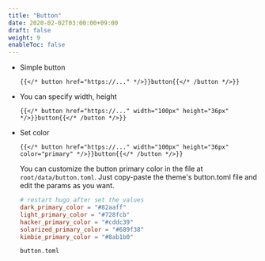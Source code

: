 ```yaml
---
title: "Button"
date: 2020-02-02T03:00:00+09:00
draft: false
weight: 9
enableToc: false
---
```


* Simple button

    `````
    {{</* button href="https://..." */>}}button{{</* /button */>}}
    `````

* You can specify width, height

    `````
    {{</* button href="https://..." width="100px" height="36px" */>}}button{{</* /button */>}}
    `````

* Set color

    `````
    {{</* button href="https://..." width="100px" height="36px" color="primary" */>}}button{{</* /button */>}}
    `````

    You can customize the button primary color in the file at `root/data/button.toml`. Just copy-paste the theme's button.toml file and edit the params as you want.

    ```toml
    # restart hugo after set the values
    dark_primary_color = "#82aaff"
    light_primary_color = "#728fcb"
    hacker_primary_color = "#cddc39"
    solarized_primary_color = "#689f38"
    kimbie_primary_color = "#8ab1b0"
    ```

    `button.toml`